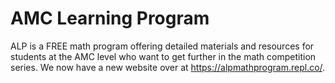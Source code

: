 # AMC Learning Program
ALP is a FREE math program offering detailed materials and resources for students at the AMC level who want to get further in the math competition series. We now
have a new website over at <a href="https://alpmathprogram.repl.co/">https://alpmathprogram.repl.co/</a>.
